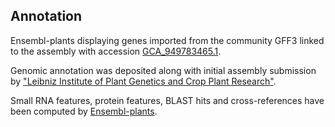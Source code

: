 **Annotation**
----------

Ensembl-plants displaying genes imported from the community GFF3 linked to the assembly with accession [GCA\_949783465.1](http://www.ebi.ac.uk/ena/data/view/GCA_949783465.1).

Genomic annotation was deposited along with initial assembly submission by ["Leibniz Institute of Plant Genetics and Crop Plant Research"](https://www.ipk-gatersleben.de/en/).

Small RNA features, protein features, BLAST hits and cross-references have been
computed by [Ensembl-plants](https://plants.ensembl.org/info/genome/annotation/index.html).
